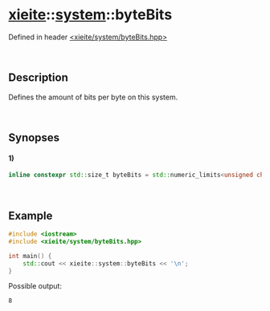 # [xieite](../../xieite.md)\:\:[system](../../system.md)\:\:byteBits
Defined in header [<xieite/system/byteBits.hpp>](../../../include/xieite/system/byteBits.hpp)

&nbsp;

## Description
Defines the amount of bits per byte on this system.

&nbsp;

## Synopses
#### 1)
```cpp
inline constexpr std::size_t byteBits = std::numeric_limits<unsigned char>::digits;
```

&nbsp;

## Example
```cpp
#include <iostream>
#include <xieite/system/byteBits.hpp>

int main() {
    std::cout << xieite::system::byteBits << '\n';
}
```
Possible output:
```
8
```

